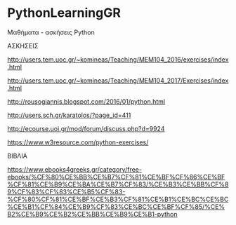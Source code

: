 # PythonLearningGR
Μαθήματα - ασκήσεις Python

ΑΣΚΗΣΕΙΣ

http://users.tem.uoc.gr/~komineas/Teaching/MEM104_2016/exercises/index.html

http://users.tem.uoc.gr/~komineas/Teaching/MEM104_2017/Exercises/index.html

http://rousogiannis.blogspot.com/2016/01/python.html

http://users.sch.gr/karatolos/?page_id=411

http://ecourse.uoi.gr/mod/forum/discuss.php?d=9924

https://www.w3resource.com/python-exercises/




ΒΙΒΛΙΑ

https://www.ebooks4greeks.gr/category/free-ebooks/%CF%80%CE%BB%CE%B7%CF%81%CE%BF%CF%86%CE%BF%CF%81%CE%B9%CE%BA%CE%B7%CF%83/%CE%B3%CE%BB%CF%89%CF%83%CF%83%CE%B5%CF%83-%CF%80%CF%81%CE%BF%CE%B3%CF%81%CE%B1%CE%BC%CE%BC%CE%B1%CF%84%CE%B9%CF%83%CE%BC%CE%BF%CF%85/%CE%B2%CE%B9%CE%B2%CE%BB%CE%B9%CE%B1-python

